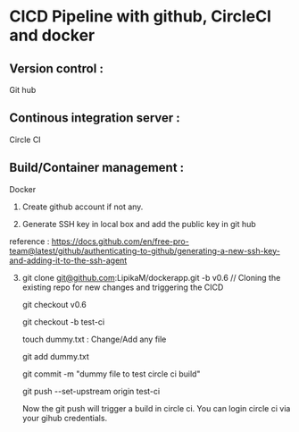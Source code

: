 
# CICD Pipeline with github, CircleCI and docker

## Version control : 
Git hub

## Continous integration server : 
Circle CI

## Build/Container management : 
Docker

1. Create github account if not any.

2. Generate SSH key in local box and add the public key in git hub

reference : https://docs.github.com/en/free-pro-team@latest/github/authenticating-to-github/generating-a-new-ssh-key-and-adding-it-to-the-ssh-agent

3. git clone git@github.com:LipikaM/dockerapp.git -b v0.6 // Cloning the existing repo for new changes and triggering the CICD

   git checkout v0.6
   
   git checkout -b test-ci
   
   touch dummy.txt : Change/Add any file
   
   git add dummy.txt
   
   git commit -m "dummy file to test circle ci build"
   
   git push --set-upstream origin test-ci
   
   Now the git push will trigger a build in circle ci. You can login circle ci via your gihub credentials. 
   

          

